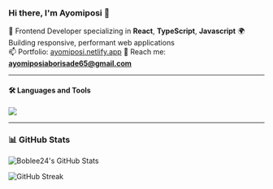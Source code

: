 ### Hi there, I'm Ayomiposi 👋

🎯 Frontend Developer specializing in **React**, **TypeScript**, **Javascript** 
🌍 Building responsive, performant web applications  
📫 Portfolio: [ayomiposi.netlify.app](https://ayomiposi.netlify.app)
💬 Reach me: **ayomiposiaborisade65@gmail.com**


---


#### 🛠️ Languages and Tools

<img src="https://skillicons.dev/icons?i=react,ts,js,redux,firebase,tailwind,html,css,git,github,vscode" />

---

### 📊 GitHub Stats

![Boblee24's GitHub Stats](https://github-readme-stats.vercel.app/api?username=Boblee24&show_icons=true&theme=react&hide=prs)

![GitHub Streak](https://github-readme-streak-stats.herokuapp.com/?user=Boblee24&theme=react)

<!-- ![Top Langs](https://github-readme-stats.vercel.app/api/top-langs/?username=Boblee24&layout=compact&theme=react) --> 
